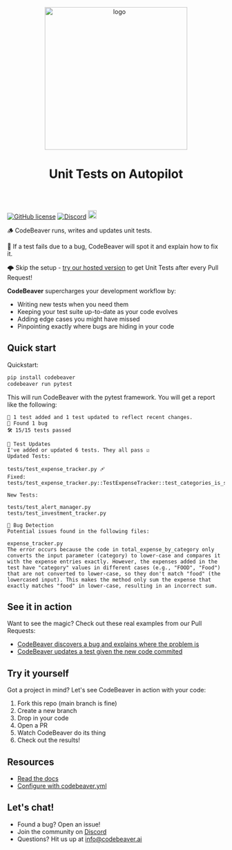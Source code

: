  <div align="center">
 <picture>
  <source media="(prefers-color-scheme: dark)" srcset="https://www.codebeaver.ai/logo_complete_color_inverted.png" width="330">
  <source media="(prefers-color-scheme: light)" srcset="https://www.codebeaver.ai/logo_complete_color.png" width="330">
  <img src="https://www.codebeaver.ai/logo_complete_color.png" alt="logo" width="330">

</picture>
<h1 align="center">Unit Tests on Autopilot</h1>
</div>
<br/><br/>

[![GitHub license](https://img.shields.io/badge/License-AGPL_3.0-blue.svg)](https://github.com/codebeaver-ai/codebeaver-ai/blob/main/LICENSE)
[![Discord](https://badgen.net/badge/icon/discord?icon=discord&label&color=purple)](https://discord.gg/4QMwWdsMGt)
<a href="https://github.com/codebeaver-ai/codebeaver-ai/commits/main">
<img alt="GitHub" src="https://img.shields.io/github/last-commit/codebeaver-ai/codebeaver-ai/main?style=for-the-badge" height="20">
</a><br>

🪵 CodeBeaver runs, writes and updates unit tests.

🐛 If a test fails due to a bug, CodeBeaver will spot it and explain how to fix it.

🌩️ Skip the setup - [try our hosted version](https://www.codebeaver.ai) to get Unit Tests after every Pull Request!

**CodeBeaver** supercharges your development workflow by:

- Writing new tests when you need them
- Keeping your test suite up-to-date as your code evolves
- Adding edge cases you might have missed
- Pinpointing exactly where bugs are hiding in your code

## Quick start

Quickstart:

```bash
pip install codebeaver
codebeaver run pytest
```

This will run CodeBeaver with the pytest framework. You will get a report like the following:

```
🔄 1 test added and 1 test updated to reflect recent changes.
🐛 Found 1 bug
🛠️ 15/15 tests passed

🔄 Test Updates
I've added or updated 6 tests. They all pass ☑️
Updated Tests:

tests/test_expense_tracker.py 🩹
Fixed: tests/test_expense_tracker.py::TestExpenseTracker::test_categories_is_set_with_default_categories

New Tests:

tests/test_alert_manager.py
tests/test_investment_tracker.py

🐛 Bug Detection
Potential issues found in the following files:

expense_tracker.py
The error occurs because the code in total_expense_by_category only converts the input parameter (category) to lower-case and compares it with the expense entries exactly. However, the expenses added in the test have "category" values in different cases (e.g., "FOOD", "Food") that are not converted to lower-case, so they don't match "food" (the lowercased input). This makes the method only sum the expense that exactly matches "food" in lower-case, resulting in an incorrect sum.
```

## See it in action

Want to see the magic? Check out these real examples from our Pull Requests:

- [CodeBeaver discovers a bug and explains where the problem is](https://github.com/codebeaver-ai/codebeaver-ai/pull/8)
- [CodeBeaver updates a test given the new code commited](https://github.com/codebeaver-ai/codebeaver-ai/pull/12)

## Try it yourself

Got a project in mind? Let's see CodeBeaver in action with your code:

1. Fork this repo (main branch is fine)
2. Create a new branch
3. Drop in your code
4. Open a PR
5. Watch CodeBeaver do its thing
6. Check out the results!

## Resources

- [Read the docs](https://docs.codebeaver.ai/getting-started/quickstart)
- [Configure with codebeaver.yml](https://docs.codebeaver.ai/configuration)

## Let's chat!

- Found a bug? Open an issue!
- Join the community on [Discord](https://discord.gg/4QMwWdsMGt)
- Questions? Hit us up at [info@codebeaver.ai](mailto:info@codebeaver.ai)
